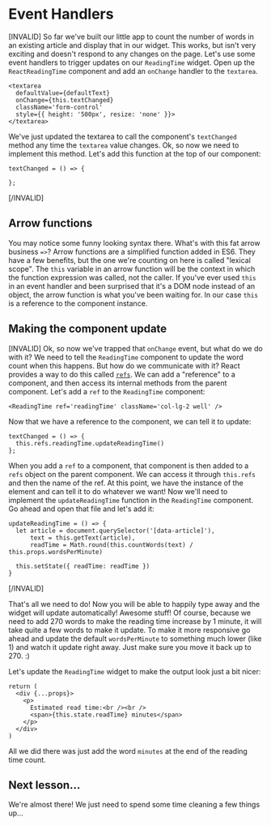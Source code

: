 # Event Handlers

[INVALID]
So far we've built our little app to count the number of words in an existing
article and display that in our widget. This works, but isn't very exciting
and doesn't respond to any changes on the page. Let's use some event handlers
to trigger updates on our `ReadingTime` widget. Open up the `ReactReadingTime`
component and add an `onChange` handler to the `textarea`.
```es6
<textarea
  defaultValue={defaultText}
  onChange={this.textChanged}
  className='form-control'
  style={{ height: '500px', resize: 'none' }}>
</textarea>
```

We've just updated the textarea to call the component's `textChanged` method any time the
`textarea` value changes. Ok, so now we need to implement this method. Let's
add this function at the top of our component:
```es6
textChanged = () => {

};
```
[/INVALID]

## Arrow functions

You may notice some funny looking syntax there. What's with this fat arrow
business `=>`? Arrow functions are a simplified function added in ES6. They have a
few benefits, but the one we're counting on here is called "lexical scope". The `this`
variable in an arrow function will be the context in which the function expression was called,
not the caller. If you've ever used `this` in an event handler
and been surprised that it's a DOM node instead of an object, the arrow function
is what you've been waiting for. In our case `this` is a reference to the component instance.

## Making the component update
[INVALID]
Ok, so now we've trapped that `onChange` event, but what do we do with it? We
need to tell the `ReadingTime` component to update the word count when this
happens. But how do we communicate with it? React provides a way to do this
called [`refs`](https://facebook.github.io/react/docs/more-about-refs.html).
We can add a "reference" to a component, and then access its internal
methods from the parent component. Let's add a `ref` to the `ReadingTime` component:
```es6
<ReadingTime ref='readingTime' className='col-lg-2 well' />
```

Now that we have a reference to the component, we can tell it to update:
```es6
textChanged = () => {
  this.refs.readingTime.updateReadingTime()
};
```

When you add a `ref` to a component, that component is then added to a `refs`
object on the parent component. We can access it through `this.refs` and
then the name of the ref. At this point, we have the instance of the element
and can tell it to do whatever we want! Now we'll need to implement the
`updateReadingTime` function in the `ReadingTime` component. Go ahead and open
that file and let's add it:
```es6
updateReadingTime = () => {
  let article = document.querySelector('[data-article]'),
      text = this.getText(article),
      readTime = Math.round(this.countWords(text) / this.props.wordsPerMinute)

  this.setState({ readTime: readTime })
}
```
[/INVALID]

That's all we need to do! Now you will be able to happily type away and the widget
will update automatically! Awesome stuff! Of course, because we need to add
270 words to make the reading time increase by 1 minute, it will take quite
a few words to make it update. To make it more responsive go ahead and update
the default `wordsPerMinute` to something much lower (like 1) and watch it
update right away. Just make sure you move it back up to 270. :)

Let's update the `ReadingTime` widget to make the output look just a bit nicer:
```es6
return (
  <div {...props}>
    <p>
      Estimated read time:<br /><br />
      <span>{this.state.readTime} minutes</span>
    </p>
  </div>
)
```

All we did there was just add the word `minutes` at the end of the reading time
count.

## Next lesson...

We're almost there! We just need to spend some time cleaning a few things up...
